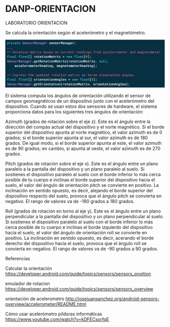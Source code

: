 # DANP-ORIENTACION
LABORATORIO ORIENTACION

Se calcula la orientación según el acelerómetro y el magnetómetro.

![alt text](./images/formula.PNG)


El sistema computa los ángulos de orientación utilizando el sensor de campos geomagnéticos de un dispositivo junto con el acelerómetro del dispositivo. Cuando se usan estos dos sensores de hardware, el sistema proporciona datos para los siguientes tres ángulos de orientación:

Azimuth (grados de rotación sobre el eje z). Este es el ángulo entre la dirección del compás actual del dispositivo y el norte magnético. Si el borde superior del dispositivo apunta al norte magnético, el valor azimuth es de 0 grados; si el borde superior apunta al sur, el valor azimuth es de 180 grados. De igual modo, si el borde superior apunta al este, el valor azimuth es de 90 grados; en cambio, si apunta al oeste, el valor azimuth es de 270 grados.

Pitch (grados de rotación sobre el eje x). Este es el ángulo entre un plano paralelo a la pantalla del dispositivo y un plano paralelo al suelo. Si sostienes el dispositivo paralelo al suelo con el borde inferior lo más cerca posible de tu cuerpo e inclinas el borde superior del dispositivo hacia el suelo, el valor del ángulo de orientación pitch se convierte en positivo. La inclinación en sentido opuesto, es decir, alejando el borde superior del dispositivo respecto del suelo, provoca que el ángulo pitch se convierta en negativo. El rango de valores va de -180 grados a 180 grados.

Roll (grados de rotación en torno al eje y). Este es el ángulo entre un plano perpendicular a la pantalla del dispositivo y un plano perpendicular al suelo. Si sostienes el dispositivo paralelo al suelo con el borde inferior lo más cerca posible de tu cuerpo e inclinas el borde izquierdo del dispositivo hacia el suelo, el valor del ángulo de orientación roll se convierte en positivo. La inclinación en sentido opuesto, es decir, acerando el borde derecho del dispositivo hacia el suelo, provoca que el ángulo roll se convierta en negativo. El rango de valores va de -90 grados a 90 grados.

Referencias

Calcular la orientación
https://developer.android.com/guide/topics/sensors/sensors_position

emulador de rotacion
https://developer.android.com/guide/topics/sensors/sensors_overview

orientación de acelerometro
http://josejuansanchez.org/android-sensors-overview/accelerometer/README.html

Cómo usar acelerómetro pildoras informáticas
https://www.youtube.com/watch?v=kDFECsorfqE


